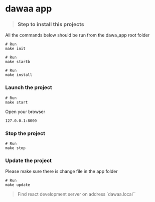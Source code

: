 # dawaa app

> ### Step to install this projects
All the commands below should be run from the dawa_app root folder

```shell
# Run
make init
```

```
# Run
make startb
```

```
# Run
make install
```
### Launch the project
```
# Run
make start
```

Open your browser
```
127.0.0.1:8000
```

### Stop the project
```
# Run
make stop
```

### Update the project
Please make sure there is change file in the app folder
```
# Run
make update
```

> Find react development server on address `dawaa.local``
